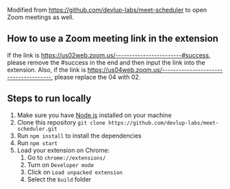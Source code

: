 Modified from https://github.com/devlup-labs/meet-scheduler to open Zoom meetings as well.

## How to use a Zoom meeting link in the extension
If the link is https://us02web.zoom.us/------------------------#success, please remove the #success in the end and then input the link into the extension. Also, if the link is https://us04web.zoom.us/--------------------------------------, please replace the 04 with 02.

## Steps to run locally

1. Make sure you have [Node.js](https://nodejs.org/en/download/) installed on your machine
1. Clone this repository `git clone https://github.com/devlup-labs/meet-scheduler.git`
1. Run `npm install` to install the dependencies
1. Run `npm start`
1. Load your extension on Chrome:
   1. Go to `chrome://extensions/`
   1. Turn on `Developer mode`
   1. Click on `Load unpacked extension`
   1. Select the `build` folder
